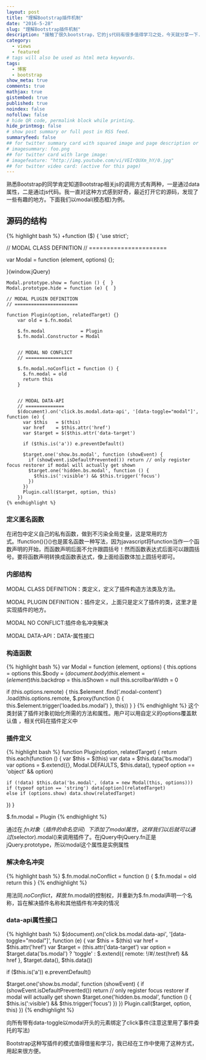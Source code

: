 ```yaml
---
layout: post
title: "理解Bootstrap插件机制"
date: "2016-5-28"
slug: "理解Bootstrap插件机制"
description: "接触了很久bootstrap，它的js代码有很多值得学习之处，今天就分享一下."
category:
  - views
  - featured
# tags will also be used as html meta keywords.
tags:
  - 博客
  - bootstrap
show_meta: true
comments: true
mathjax: true
gistembed: true
published: true
noindex: false
nofollow: false
# hide QR code, permalink block while printing.
hide_printmsg: false
# show post summary or full post in RSS feed.
summaryfeed: false
## for twitter summary card with squared image and page description or page excerpt:
# imagesummary: foo.png
## for twitter card with large image:
# imagefeature: "http://img.youtube.com/vi/VEIrQUXm_hY/0.jpg"
## for twitter video card: (active for this page)
---
```


熟悉Bootstrap的同学肯定知道Bootstrap相关js的调用方式有两种，一是通过data属性，二是通过js代码。我一直对这种方式感到好奇，最近打开它的源码，发现了一些有趣的地方。下面我们以modal(模态框)为例。

<!--more-->

## 源码的结构
{% highlight bash %}
+function ($) {
  'use strict';

  // MODAL CLASS DEFINITION
  // ======================

  var Modal = function (element, options) {};

  }(window.jQuery)




  	Modal.prototype.show = function () {  }
	Modal.prototype.hide = function (e) {  }

	// MODAL PLUGIN DEFINITION
    // =======================

    function Plugin(option, relatedTarget) {}
		var old = $.fn.modal

        $.fn.modal             = Plugin
        $.fn.modal.Constructor = Modal


        // MODAL NO CONFLICT
        // =================

        $.fn.modal.noConflict = function () {
          $.fn.modal = old
          return this
        }


        // MODAL DATA-API
        // ==============
		$(document).on('click.bs.modal.data-api', '[data-toggle="modal"]', function (e) {
	      var $this   = $(this)
	      var href    = $this.attr('href')
	      var $target = $($this.attr('data-target')

	      if ($this.is('a')) e.preventDefault()

	      $target.one('show.bs.modal', function (showEvent) {
	        if (showEvent.isDefaultPrevented()) return // only register focus restorer if modal will actually get shown
	        $target.one('hidden.bs.modal', function () {
	          $this.is(':visible') && $this.trigger('focus')
	        })
	      })
	      Plugin.call($target, option, this)
	    })
    {% endhighlight %}



### 定义匿名函数
在闭包中定义自己的私有函数，做到不污染全局变量，这是常用的方式。!function(){}()也是匿名函数一种写法，因为javascript将function当作一个函数声明的开始，而函数声明后面不允许跟圆括号！然而函数表达式后面可以跟圆括号。要将函数声明转换成函数表达式，像上面给函数体加上圆括号即可。

###  内部结构
MODAL CLASS DEFINITION：类定义，定义了插件构造方法类及方法。

MODAL PLUGIN DEFINITION：插件定义，上面只是定义了插件的类，这里才是实现插件的地方。

MODAL NO CONFLICT:插件命名冲突解决

MODAL DATA-API：DATA-属性接口

### 构造函数
{% highlight bash %}
var Modal = function (element, options) {
  this.options        = options
  this.$body          = $(document.body)
  this.$element       = $(element)
  this.$backdrop      =
  this.isShown        = null
  this.scrollbarWidth = 0

  if (this.options.remote) {
	this.$element
	  .find('.modal-content')
	  .load(this.options.remote, $.proxy(function () {
		this.$element.trigger('loaded.bs.modal')
	  }, this))
  }
}
{% endhighlight %}
这个类封装了插件对象初始化所需的方法和属性。用户可以用自定义的options覆盖默认值	，相关代码在插件定义中

### 插件定义
{% highlight bash %}
function Plugin(option, relatedTarget) {
  return this.each(function () {
	var $this   = $(this)
	var data    = $this.data('bs.modal')
	var options = $.extend({}, Modal.DEFAULTS, $this.data(), typeof option == 'object' && option)

	if (!data) $this.data('bs.modal', (data = new Modal(this, options)))
	if (typeof option == 'string') data[option](relatedTarget)
	else if (options.show) data.show(relatedTarget)
  })
}

 $.fn.modal             = Plugin
 {% endhighlight %}


 通过在$.fn对象（插件的命名空间）下添加了modal属性，这样我们以后就可以通过$(selector).modal()来调用插件了。在jQuery中jQuery.fn正是jQuery.prototype，所以modal这个属性是实例属性

### 解决命名冲突
{% highlight bash %}
$.fn.modal.noConflict = function () {
  $.fn.modal = old
  return this
}
{% endhighlight %}

用法同$.noConflict，释放$.fn.modal的控制权，并重新为$.fn.modal声明一个名称，旨在解决插件名称和其他插件有冲突的情况

### data-api属性接口
{% highlight bash %}
$(document).on('click.bs.modal.data-api', '[data-toggle="modal"]', function (e) {
  var $this   = $(this)
  var href    = $this.attr('href')
  var $target = $($this.attr('data-target')
  var option  = $target.data('bs.modal') ? 'toggle' : $.extend({ remote: !/#/.test(href) && href }, $target.data(), $this.data())

  if ($this.is('a')) e.preventDefault()

  $target.one('show.bs.modal', function (showEvent) {
	if (showEvent.isDefaultPrevented()) return // only register focus restorer if modal will actually get shown
	$target.one('hidden.bs.modal', function () {
	  $this.is(':visible') && $this.trigger('focus')
	})
  })
  Plugin.call($target, option, this)
})
{% endhighlight %}

向所有带有data-toggle以modal开头的元素绑定了click事件(注意这里用了事件委托的写法)

Bootstrap这种写插件的模式值得借鉴和学习，我已经在工作中使用了这种方式，用起来很方便。
